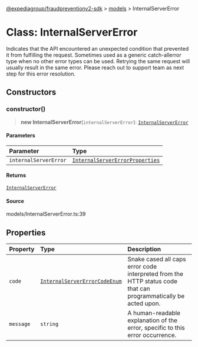 [@expediagroup/fraudpreventionv2-sdk](../../index.md) > [models](../index.md) > InternalServerError

# Class: InternalServerError

Indicates that the API encountered an unexpected condition that prevented it from fulfilling the request. Sometimes used as a generic catch-allerror type when no other error types can be used. Retrying the same request will usually result in the same error. Please reach out to support team as next step for this error resolution.

## Constructors

### constructor()

> **new InternalServerError**(`internalServerError`): [`InternalServerError`](class.InternalServerError.md)

#### Parameters

| Parameter             | Type                                                                                        |
| :-------------------- | :------------------------------------------------------------------------------------------ |
| `internalServerError` | [`InternalServerErrorProperties`](../interfaces/interface.InternalServerErrorProperties.md) |

#### Returns

[`InternalServerError`](class.InternalServerError.md)

#### Source

models/InternalServerError.ts:39

## Properties

| Property  | Type                                                                                       | Description                                                                                                    |
| :-------- | :----------------------------------------------------------------------------------------- | :------------------------------------------------------------------------------------------------------------- |
| `code`    | [`InternalServerErrorCodeEnum`](../type-aliases/type-alias.InternalServerErrorCodeEnum.md) | Snake cased all caps error code interpreted from the HTTP status code that can programmatically be acted upon. |
| `message` | `string`                                                                                   | A human-readable explanation of the error, specific to this error occurrence.                                  |
